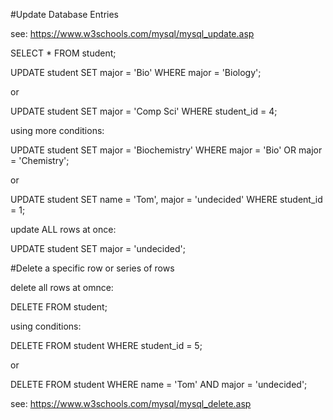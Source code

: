 #Update Database Entries

see: https://www.w3schools.com/mysql/mysql_update.asp 

SELECT * FROM student;

UPDATE student
SET major = 'Bio'
WHERE major = 'Biology';

or

UPDATE student
SET major = 'Comp Sci'
WHERE student_id = 4;

using more conditions:

UPDATE student
SET major = 'Biochemistry'
WHERE major = 'Bio' OR major = 'Chemistry';

or

UPDATE student
SET name = 'Tom', major = 'undecided'
WHERE student_id = 1;

update ALL rows at once:

UPDATE student
SET major = 'undecided';

#Delete a specific row or series of rows

delete all rows at omnce:

DELETE FROM student;

using conditions:

DELETE FROM student
WHERE student_id = 5;

or

DELETE FROM student
WHERE name = 'Tom' AND major =  'undecided';

see: https://www.w3schools.com/mysql/mysql_delete.asp
